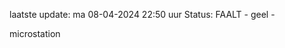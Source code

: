 laatste update: 
ma 08-04-2024 22:50   uur 
Status: FAALT - geel - 
<div class="service Y">microstation</div>